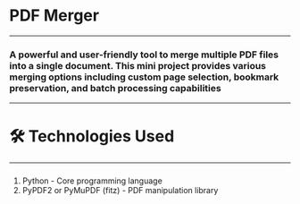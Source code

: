 # PDF Merger
---
### A powerful and user-friendly tool to merge multiple PDF files into a single document. This mini project provides various merging options including custom page selection, bookmark preservation, and batch processing capabilities
---
# 🛠️ Technologies Used
---
###
1. Python - Core programming language
2. PyPDF2 or PyMuPDF (fitz) - PDF manipulation library
